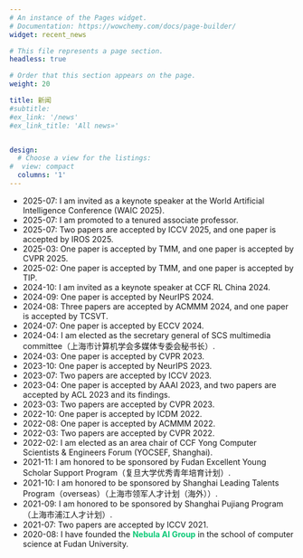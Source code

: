 ```yaml
---
# An instance of the Pages widget.
# Documentation: https://wowchemy.com/docs/page-builder/
widget: recent_news

# This file represents a page section.
headless: true

# Order that this section appears on the page.
weight: 20

title: 新闻
#subtitle:
#ex_link: '/news'  
#ex_link_title: 'All news»'  


design:
  # Choose a view for the listings:
#  view: compact
  columns: '1'
---
```


- 2025-07: I am invited as a keynote speaker at the World Artificial Intelligence Conference (WAIC 2025).
- 2025-07: I am promoted to a tenured associate professor.
- 2025-07: Two papers are accepted by ICCV 2025, and one paper is accepted by IROS 2025.
- 2025-03: One paper is accepted by TMM, and one paper is accepted by CVPR 2025.
- 2025-02: One paper is accepted by TMM, and one paper is accepted by TIP.
- 2024-10: I am invited as a keynote speaker at CCF RL China 2024.
- 2024-09: One paper is accepted by NeurIPS 2024.
- 2024-08: Three papers are accepted by ACMMM 2024, and one paper is accepted by TCSVT.
- 2024-07: One paper is accepted by ECCV 2024.
- 2024-04: I am elected as the secretary general of SCS multimedia committee（上海市计算机学会多媒体专委会秘书长）.
- 2024-03: One paper is accepted by CVPR 2023.
- 2023-10: One paper is accepted by NeurIPS 2023.
- 2023-07: Two papers are accepted by ICCV 2023.
- 2023-04: One paper is accepted by AAAI 2023, and two papers are accepted by ACL 2023 and its findings.
- 2023-03: Two papers are accepted by CVPR 2023.
- 2022-10: One paper is accepted by ICDM 2022.
- 2022-08: One paper is accepted by ACMMM 2022.
- 2022-03: Two papers are accepted by CVPR 2022.
- 2022-02: I am elected as an area chair of CCF Yong Computer Scientists & Engineers Forum (YOCSEF, Shanghai).
- 2021-11: I am honored to be sponsored by Fudan Excellent Young Scholar Support Program（复旦大学优秀青年培育计划）.
- 2021-10: I am honored to be sponsored by Shanghai Leading Talents Program（overseas）（上海市领军人才计划（海外））.
- 2021-09: I am honored to be sponsored by Shanghai Pujiang Program（上海市浦江人才计划）.
- 2021-07: Two papers are accepted by ICCV 2021.
- 2020-08: I have founded the <span style="color: #0cc977; font-weight: bold;">Nebula AI Group</span> in the school of computer science at Fudan University. 
